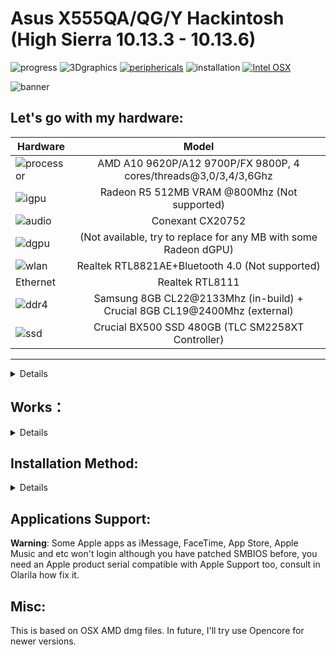 # Asus X555QA/QG/Y Hackintosh (High Sierra 10.13.3 - 10.13.6)

![progress](https://img.shields.io/badge/Progress-to_fix_old_AMD_OSX-red.svg)
![3Dgraphics](https://img.shields.io/badge/3Dgraphics-not_working-red.svg)
[![periphericals](https://img.shields.io/badge/periphericals-partial_working-orange.svg)](https://github.com/sebasrock156/Asus-X555QA-Hackintosh#works)
![installation](https://img.shields.io/badge/installation-working-green.svg)
[![Intel OSX](https://img.shields.io/badge/HackintoshIntel-available_here-violet.svg)](https://github.com/sebasrock156/Acer-E5-572-TMP246-OpenCore)

![banner](https://i.imgur.com/8QrfTIX.png)

**Let's go with my hardware**:
---

Hardware | Model
--- |:--:
![processor](https://i.imgur.com/H44zEoW.png) | AMD A10 9620P/A12 9700P/FX 9800P, 4 cores/threads@3,0/3,4/3,6Ghz
![igpu](https://i.imgur.com/7TZmF2e.png)| Radeon R5 512MB VRAM @800Mhz (Not supported)
![audio](https://i.imgur.com/SCKuD0b.png) | Conexant CX20752
![dgpu](https://i.imgur.com/7TZmF2e.png) | (Not available, try to replace for any MB with some Radeon dGPU)
![wlan](https://i.imgur.com/dUwPhAC.png) | Realtek RTL8821AE+Bluetooth 4.0 (Not supported)
Ethernet | Realtek RTL8111
![ddr4](https://i.imgur.com/g3gLTem.png) | Samsung 8GB CL22@2133Mhz (in-build) + Crucial 8GB CL19@2400Mhz (external)
![ssd](https://i.imgur.com/Jixm0UG.png) | Crucial BX500 SSD 480GB (TLC SM2258XT Controller)
---

<details>
 
**Now, some minimum hardware recommendations**:

---

Hardware | Model
--- |:--:
RAM | Any Samsung, Crucial or Kingston DDR4 8GB (in-unique slot).
Audio Card | Any Realtek and some Conexant Audio Cards.
WLAN Card | Any Intel network card, some Broadcom network cards, and few Qualcomm/Atheros network cards).
SATA Drive	| Any Solid State Drive (SSD) with 240GB or more of storage.
IDE Drive | Add a caddy for SATA Output, then, I recommend any Hard Disk with 500GB/1000GB of storage.
---
 
</details>

## Works：

<details>

Native Screen (1366x768) ✅
  
RJ45 Ethernet Connection ✅

Touchpad (Partial works, gestures are broken) ✅ 

Camera (althrough is awful) ✅

Battery Stats & Charge level (But for ACPI modifications, may have some of battery drain) ✅ 


## Not work (IDK how to fix it at all):

Integrated Graphics (3D Acceleration is broken, use default VESA drivers) ❌

Multi Screen (VESA doesn't support multi-screen) ❌

HDMI (No graphic drivers) ❌ 

VGA (No graphic drivers) ❌

Screen Backlit (This may be fix with some SSDT, but if 3DGfx doesn't work...) ❌

Audio Card ❌ (It's partially work via audio jack, but soundspeakers doesn't work).

Hibernate ❌ (It's full broken)
 
Bluetooth ❌ (It's broken with Realtek and Qualcomm, replace it for an Intel Wireless mini PCI-E card)

Wi-Fi ❌ (It's broken with Realtek I'll try replace for an Intel Card in future)

Card Reader ❌ (ACPI Problems, I'll trying to fix for newer releases)

</details>

## Installation Method:
<details>

**Before to try it**:

Maybe you need a External Keyboard and Mouse for use, and evite use USB 3.0/3.1 for Bootable USB Drive, if installation boot shows a 🚫 symbol, try putting the USB Pendrive in another USB Port.

1. Using any macOS Image based on Olarila project or AMD-OSX and Balena Ecther for doing Booteable USB Drive.

2. If macOS image won't boot, mount Booteable USB Drive ESP (EFI) partition with ESP Mounter Pro or Clover/OpenCore Configurator (MacOS) or MiniTool Partition (Windows) and replace EFI Folder with THIS repo EFI Folder.

3. Boot to USB Drive always with BIOS Secure Boot ENABLED (if you disable Secure Boot, MacOS Preinstalled on Hard Drive/Solid Drive never will boot, stuck on Apple logo). 

## Post-Installation：
 **WARNING ⚠️** : ACPI values (Advanced Configuration and Power Interface, a.k.a. memory access & Power from BIOS/Chipset to peripherics and motherboard components) could be changed with a macOS installation, if you do want make a Dualboot installation, some hardware periphericals might not work on Windows/Linux/Android.

If you have a ELANTECH Touchpad, this might not work on macOS, Apple kexts (drivers) usually doesn't detect Elantech devices; if you have been modified the BIOS Image (using AMFIBIOS tools), could do that Windows recognise the Touchpad as a SYNAPTICS device (is a bug from BIOS microcode in 320 version), in that case, touchpad might works. 

1. Mount the macOS Drive EFI Partition (with ESP Mounter Pro), later, drag EFI Folder from Booteable USB Drive and reboot.

2. Now, when you boot from your macOS Drive, go to Extras folder and run "GenSMBIOS.command", select option 2 for select included config.plist, after, select option 3 for generate a new Apple SMBIOS and Serial. This is for fix not working Apple ID and Apple Aplications.

3. If you have any Intel Wi-Fi card mentioned above, move and open "HeliPort" and configurate for enable in Autostart (System Preferences), Network connection aren't the best, but works.
</details>

## Applications Support:

**Warning**: Some Apple apps as iMessage, FaceTime, App Store, Apple Music and etc won't login although you have patched SMBIOS before, you need an Apple product serial compatible with Apple Support too, consult in Olarila how fix it.


## Misc:
This is based on OSX AMD dmg files.
In future, I'll try use Opencore for newer versions.
